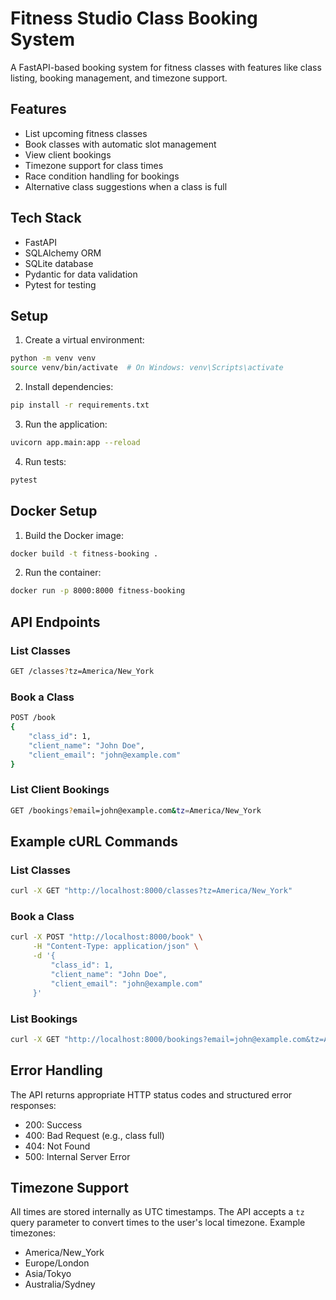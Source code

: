 # Fitness Studio Class Booking System

A FastAPI-based booking system for fitness classes with features like class listing, booking management, and timezone support.

## Features

- List upcoming fitness classes
- Book classes with automatic slot management
- View client bookings
- Timezone support for class times
- Race condition handling for bookings
- Alternative class suggestions when a class is full

## Tech Stack

- FastAPI
- SQLAlchemy ORM
- SQLite database
- Pydantic for data validation
- Pytest for testing

## Setup

1. Create a virtual environment:
```bash
python -m venv venv
source venv/bin/activate  # On Windows: venv\Scripts\activate
```

2. Install dependencies:
```bash
pip install -r requirements.txt
```

3. Run the application:
```bash
uvicorn app.main:app --reload
```

4. Run tests:
```bash
pytest
```

## Docker Setup

1. Build the Docker image:
```bash
docker build -t fitness-booking .
```

2. Run the container:
```bash
docker run -p 8000:8000 fitness-booking
```

## API Endpoints

### List Classes
```bash
GET /classes?tz=America/New_York
```

### Book a Class
```bash
POST /book
{
    "class_id": 1,
    "client_name": "John Doe",
    "client_email": "john@example.com"
}
```

### List Client Bookings
```bash
GET /bookings?email=john@example.com&tz=America/New_York
```

## Example cURL Commands

### List Classes
```bash
curl -X GET "http://localhost:8000/classes?tz=America/New_York"
```

### Book a Class
```bash
curl -X POST "http://localhost:8000/book" \
     -H "Content-Type: application/json" \
     -d '{
         "class_id": 1,
         "client_name": "John Doe",
         "client_email": "john@example.com"
     }'
```

### List Bookings
```bash
curl -X GET "http://localhost:8000/bookings?email=john@example.com&tz=America/New_York"
```

## Error Handling

The API returns appropriate HTTP status codes and structured error responses:

- 200: Success
- 400: Bad Request (e.g., class full)
- 404: Not Found
- 500: Internal Server Error

## Timezone Support

All times are stored internally as UTC timestamps. The API accepts a `tz` query parameter to convert times to the user's local timezone. Example timezones:

- America/New_York
- Europe/London
- Asia/Tokyo
- Australia/Sydney 